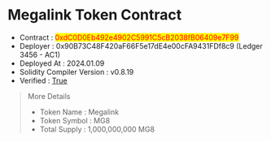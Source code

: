 # Megalink Token Contract

* Contract : <mark style="color:red;">0xdC0D0Eb492e4902C5991C5cB2038fB06409e7F99</mark>
* Deployer : 0x90B73C48F420aF66F5e17dE4e00cFA9431FDf8c9 (Ledger 3456 - AC1)
* Deployed At : 2024.01.09
* Solidity Compiler Version : v0.8.19
* Verified : [True](https://bscscan.com/address/0xdC0D0Eb492e4902C5991C5cB2038fB06409e7F99#code)

> More Details
>
> * Token Name : Megalink
> * Token Symbol : MG8
> * Total Supply : 1,000,000,000 MG8
